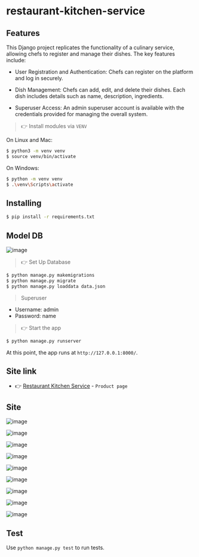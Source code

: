 # restaurant-kitchen-service

## Features
This Django project replicates the functionality of a culinary service, allowing chefs to register and manage their dishes. The key features include:

- User Registration and Authentication: Chefs can register on the platform and log in securely.

- Dish Management: Chefs can add, edit, and delete their dishes. Each dish includes details such as name, description, ingredients.

- Superuser Access: An admin superuser account is available with the credentials provided for managing the overall system.


> 👉 Install modules via `VENV`  

On Linux and Mac:

```bash
$ python3 -m venv venv
$ source venv/bin/activate
```

On Windows:

```bash
$ python -m venv venv
$ .\venv\Scripts\activate
```


## Installing

```bash
$ pip install -r requirements.txt
```


## Model DB
![image](https://github.com/VasylTurok/restaurant_kitchen_service/assets/127683195/774bd52f-41b7-48ee-af3b-2c09f3d832bb)




> 👉 Set Up Database

```bash
$ python manage.py makemigrations
$ python manage.py migrate
$ python manage.py loaddata data.json

```

>Superuser

- Username: admin
- Password: name

> 👉 Start the app

```bash
$ python manage.py runserver
```

At this point, the app runs at `http://127.0.0.1:8000/`. 


## Site link


- 👉 [Restaurant Kitchen Service](http://127.0.0.1:8000/) - `Product page`

## Site 
![image](https://github.com/VasylTurok/restaurant_kitchen_service/assets/127683195/4c582f27-7e44-4366-9c13-27913d706e13)

![image](https://github.com/VasylTurok/restaurant_kitchen_service/assets/127683195/64e2a928-3ea7-4c02-8a66-b238a41981a0)

![image](https://github.com/VasylTurok/restaurant_kitchen_service/assets/127683195/fd97d7bf-fb26-4a93-964c-b328ab91a89c)

![image](https://github.com/VasylTurok/restaurant_kitchen_service/assets/127683195/277678bf-318a-41ff-957c-2e0dafa43ce1)

![image](https://github.com/VasylTurok/restaurant_kitchen_service/assets/127683195/ff2a6187-5829-445b-aebb-5658296fe3f4)

![image](https://github.com/VasylTurok/restaurant_kitchen_service/assets/127683195/d1f3e373-d812-45f8-b9d9-c13690bd02e4)

![image](https://github.com/VasylTurok/restaurant_kitchen_service/assets/127683195/d51cf991-ebf7-4af4-8aad-3ef0b0cb8966)

![image](https://github.com/VasylTurok/restaurant_kitchen_service/assets/127683195/51866b81-d3cb-43b9-a6bb-6aadf80b0db1)

![image](https://github.com/VasylTurok/restaurant_kitchen_service/assets/127683195/2d3ecd3b-b018-40aa-86ac-ec5429135b67)


## Test
Use `python manage.py test` to run tests.




